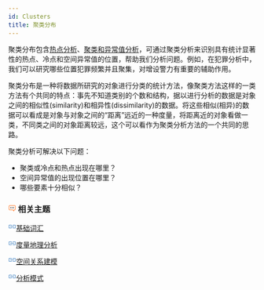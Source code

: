 ```yaml
---
id: Clusters
title: 聚类分布
---
```

聚类分布包含[热点分析](HotSpotAnalyst.html)、[聚类和异常值分析](ClusterOutlierAnalyst.html)，可通过聚类分析来识别具有统计显著性的热点、冷点和空间异常值的位置，帮助我们分析问题。例如，在犯罪分析中，我们可以研究哪些位置犯罪频繁并且聚集，对增设警力有重要的辅助作用。

聚类分布是一种将数据所研究的对象进行分类的统计方法，像聚类方法这样的一类方法有个共同的特点：事先不知道类别的个数和结构，据以进行分析的数据是对象之间的相似性(similarity)和相异性(dissimilarity)的数据。将这些相似(相异)的数据可以看成是对象与对象之间的“距离”远近的一种度量，将距离近的对象看做一类，不同类之间的对象距离较远，这个可以看作为聚类分析方法的一个共同的思路。

聚类分析可解决以下问题：

  * 聚类或冷点和热点出现在哪里？
  * 空间异常值的出现位置在哪里？
  * 哪些要素十分相似？

### ![](img/seealso.png) 相关主题

![](img/smalltitle.png)[基础词汇](BasicVocabulary.html)

![](img/smalltitle.png)[度量地理分析](MeasureGeographicDistributions.html)

![](img/smalltitle.png)[空间关系建模](SpatialRelationshipModeling.html)

![](img/smalltitle.png)[分析模式](AnalyzingPatterns.html)



